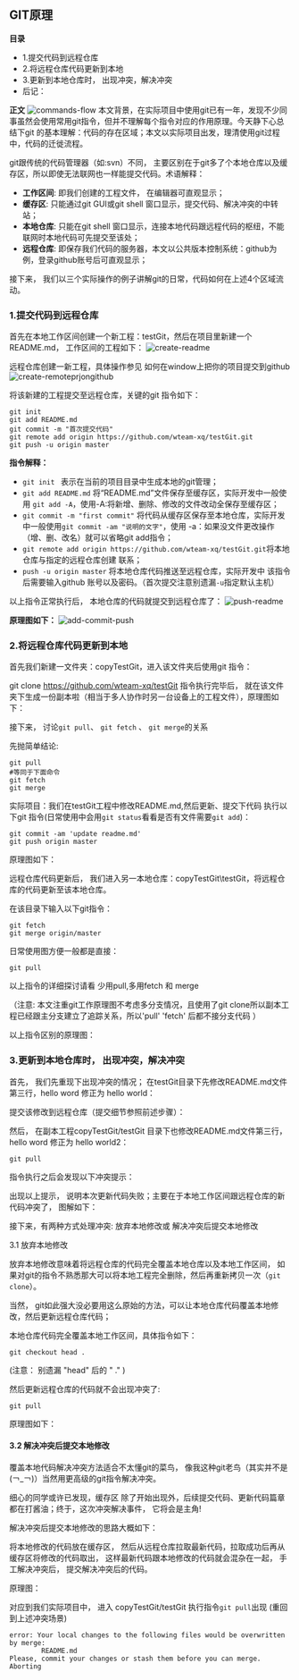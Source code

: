 
## GIT原理

**目录**
 - 1.提交代码到远程仓库
 - 2.将远程仓库代码更新到本地
 - 3.更新到本地仓库时， 出现冲突，解决冲突
 - 后记：

**正文**
![commands-flow](https://github.com/liuyongping99/git-test/blob/master/git/Concepts/images/git-commands-flow.jpg?raw=true)
本文背景，在实际项目中使用git已有一年，发现不少同事虽然会使用常用git指令，但并不理解每个指令对应的作用原理。今天静下心总结下git 的基本理解：代码的存在区域；本文以实际项目出发，理清使用git过程中，代码的迁徙流程。

git跟传统的代码管理器（如:svn）不同， 主要区别在于git多了个本地仓库以及缓存区，所以即使无法联网也一样能提交代码。术语解释：
 - **工作区间**: 即我们创建的工程文件， 在编辑器可直观显示；
 - **缓存区**: 只能通过git GUI或git shell 窗口显示，提交代码、解决冲突的中转站；
 - **本地仓库**: 只能在git shell 窗口显示，连接本地代码跟远程代码的枢纽，不能联网时本地代码可先提交至该处；
 - **远程仓库**: 即保存我们代码的服务器，本文以公共版本控制系统：github为例，登录github账号后可直观显示；

接下来， 我们以三个实际操作的例子讲解git的日常，代码如何在上述4个区域流动。

### 1.提交代码到远程仓库
首先在本地工作区间创建一个新工程：testGit，然后在项目里新建一个README.md， 工作区间的工程如下：
![create-readme](https://github.com/liuyongping99/git-test/blob/master/git/Concepts/images/create-readme.md.jpg?raw=true)

远程仓库创建一新工程，具体操作参见 如何在window上把你的项目提交到github
![create-remoteprjongithub](https://github.com/liuyongping99/git-test/blob/master/git/Concepts/images/create-remoteprjongithub.jpg?raw=true)

将该新建的工程提交至远程仓库，关键的git 指令如下：
~~~
git init
git add README.md
git commit -m "首次提交代码"
git remote add origin https://github.com/wteam-xq/testGit.git
git push -u origin master
~~~

**指令解释：**
 - `git init ` 表示在当前的项目目录中生成本地的git管理；
 - `git add README.md` 将“README.md”文件保存至缓存区，实际开发中一般使用 `git add -A`，使用-A:将新增、删除、修改的文件改动全保存至缓存区；
 - `git commit -m "first commit"` 将代码从缓存区保存至本地仓库，实际开发中一般使用`git commit -am "说明的文字"`，使用 -a：如果没文件更改操作（增、删、改名）就可以省略git add指令；
 - `git remote add origin https://github.com/wteam-xq/testGit.git`将本地仓库与指定的远程仓库创建 联系；
 - `push -u origin master` 将本地仓库代码推送至远程仓库，实际开发中 该指令后需要输入github 账号以及密码。（首次提交注意别遗漏`-u`指定默认主机）

以上指令正常执行后， 本地仓库的代码就提交到远程仓库了：
![push-readme](https://github.com/liuyongping99/git-test/blob/master/git/Concepts/images/git-push-readme.jpg?raw=true)

**原理图如下：**
![add-commit-push](https://github.com/liuyongping99/git-test/blob/master/git/Concepts/images/git-commit-push.jpg?raw=true)

### 2.将远程仓库代码更新到本地
首先我们新建一文件夹：copyTestGit，进入该文件夹后使用git 指令：

git clone https://github.com/wteam-xq/testGit
指令执行完毕后， 就在该文件夹下生成一份副本啦（相当于多人协作时另一台设备上的工程文件），原理图如下：

接下来， 讨论`git pull`、 `git fetch` 、 `git merge`的关系

先抛简单结论:
~~~
git pull
#等同于下面命令
git fetch
git merge
~~~
实际项目：我们在testGit工程中修改README.md,然后更新、提交下代码 执行以下git 指令(日常使用中会用`git status`看看是否有文件需要`git add`)：
~~~
git commit -am 'update readme.md'
git push origin master
~~~

原理图如下：


远程仓库代码更新后， 我们进入另一本地仓库：copyTestGit\testGit，将远程仓库的代码更新至该本地仓库。

在该目录下输入以下git指令：
~~~
git fetch 
git merge origin/master
~~~

日常使用图方便一般都是直接：
~~~
git pull
~~~

以上指令的详细探讨请看 少用pull,多用fetch 和 merge

（注意: 本文注重git工作原理图不考虑多分支情况，且使用了git clone所以副本工程已经跟主分支建立了追踪关系，所以'pull' 'fetch' 后都不接分支代码 ）

以上指令区别的原理图：


### 3.更新到本地仓库时， 出现冲突，解决冲突
首先， 我们先重现下出现冲突的情况； 在testGit目录下先修改README.md文件第三行，hello word 修正为 hello world：

提交该修改到远程仓库（提交细节参照前述步骤）：


然后， 在副本工程copyTestGit/testGit 目录下也修改README.md文件第三行，hello word 修正为 hello world2：
~~~
git pull
~~~
指令执行之后会发现以下冲突提示：

出现以上提示， 说明本次更新代码失败；主要在于本地工作区间跟远程仓库的新代码冲突了， 图解如下：

接下来，有两种方式处理冲突: 放弃本地修改或 解决冲突后提交本地修改

3.1 放弃本地修改

放弃本地修改意味着将远程仓库的代码完全覆盖本地仓库以及本地工作区间， 如果对git的指令不熟悉那大可以将本地工程完全删除，然后再重新拷贝一次（`git clone`）。

当然， git如此强大没必要用这么原始的方法，可以让本地仓库代码覆盖本地修改，然后更新远程仓库代码； 

本地仓库代码完全覆盖本地工作区间，具体指令如下：
~~~
git checkout head .
~~~

(注意： 别遗漏 "head" 后的 " ." )

然后更新远程仓库的代码就不会出现冲突了:

~~~
git pull
~~~
原理图如下：


#### 3.2 解决冲突后提交本地修改

覆盖本地代码解决冲突方法适合不太懂git的菜鸟， 像我这种git老鸟（其实并不是(￢_￢)）当然用更高级的git指令解决冲突。

细心的同学或许已发现，缓存区 除了开始出现外，后续提交代码、更新代码篇章都在打酱油；终于，这次冲突解决事件， 它将会是主角!

解决冲突后提交本地修改的思路大概如下：

将本地修改的代码放在缓存区， 然后从远程仓库拉取最新代码，拉取成功后再从缓存区将修改的代码取出， 这样最新代码跟本地修改的代码就会混杂在一起， 手工解决冲突后， 提交解决冲突后的代码。

原理图：

对应到我们实际项目中， 进入 copyTestGit/testGit 执行指令`git pull`出现 (重回到上述冲突场景)

~~~
error: Your local changes to the following files would be overwritten by merge:
        README.md
Please, commit your changes or stash them before you can merge.
Aborting
~~~


